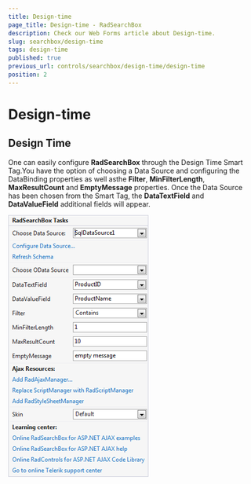 ```yaml
---
title: Design-time
page_title: Design-time - RadSearchBox
description: Check our Web Forms article about Design-time.
slug: searchbox/design-time
tags: design-time
published: true
previous_url: controls/searchbox/design-time/design-time
position: 2
---
```


# Design-time



## Design Time

One can easily configure **RadSearchBox** through the Design Time Smart Tag.You have the option of choosing a Data Source and configuring the DataBinding properties as well asthe **Filter**, **MinFilterLength**, **MaxResultCount** and **EmptyMessage** properties. Once the Data Source has been chosen from the Smart Tag, the **DataTextField** and **DataValueField** additional fields will appear.


![searchbox smart tag with additional fields](images/searchbox_smart_tag_with_additional_fields.png)
